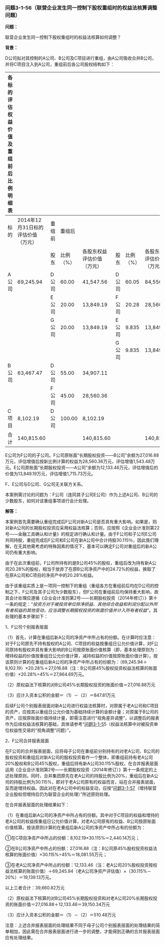 ### 问题3-1-56（联营企业发生同一控制下股权重组时的权益法核算调整问题）

**问题：**

联营企业发生同一控制下股权重组时的权益法核算如何调整？

**背景：**

D公司拟对其控制的A公司、B公司及C项目进行重组，由A公司吸收合并B公司，并将C项目注入到A公司，重组前后各公司股权结构如下：

| 各标的评估权益价值及重组前后比例明细表 |                                    |        |           |                            |       |           |                            |
|----------------------------------------|------------------------------------|--------|-----------|----------------------------|-------|-----------|----------------------------|
| 标的                                   | 2014年12月31日标的评估价值（万元） | 重组前 | 重组后    |                            |       |           |                            |
|                                        |                                    | 股东   | 比例（%） | 各股东权益评估价值（万元） | 股东  | 比例（%） | 各股东权益评估价值（万元） |
| A公司                                  | 69,245.94                          | D公司  | 60.00     | 41,547.56                  | D公司 | 60.05     | 84,556.87                  |
|                                        |                                    | E公司  | 20.00     | 13,849.19                  | F公司 | 20.28     | 28,560.36                  |
|                                        |                                    | G公司  | 20.00     | 13,849.19                  | E公司 | 9.835     | 13,849.19                  |
|                                        |                                    |        |           |                            | G公司 | 9.835     | 13,849.19                  |
| B公司                                  | 63,467.47                          | D公司  | 55.00     | 34,907.11                  |       |           |                            |
|                                        |                                    | F公司  | 45.00     | 28,560.36                  |       |           |                            |
| C项目                                  | 8,102.19                           | D公司  | 100.00    | 8,102.19                   |       |           |                            |
| 合 计                                  | 140,815.60                         |        |           | 140,815.60                 |       |           | 140,815.60                 |

E公司为F公司的子公司。F公司原账面“长期股权投资——B公司”余额为27,016.88万元，评估增值后按新比例计算的权益为28,560.36万元，评估增值1,543.48万元。E公司原账面“长期股权投资——A公司”余额为12,133.46万元，评估增值后的价值为13,849.19万元，评估增值1,715.73万元。

F、E公司与D公司、G公司无关联方关系。

本案例需讨论的问题为：F公司（连同其子公司E公司）作为上述A公司、B公司的少数股东，如何对该重组事项进行会计处理。

**解答：**

本案例首先需要确认重组完成后F公司对新A公司是否具有重大影响。如果是，则对新A公司的长期股权投资应采用权益法核算；否则，应按照《企业会计准则第22号——金融工具确认和计量》的规定进行确认和计量。由于F公司和子公司E公司共同持股，重组完成后F公司和E公司在新A公司中合计持股30.115％，因此我们理解，在无其他需考虑的特殊因素的情况下，基本可以确定F公司对重组后的新A公司仍有重大影响。

由于在此次重组前，F公司所持有的是B公司45%的股权，重组后改为持有新A公司20.28%的股权，相当于放弃了在原B公司净资产中的24.72%的权益，换取了在原A公司和C项目的净资产中的20.28%权益。

由于该重组实质上是一项同一控制下的重组（重组各方在重组前后均在D公司的控制之下，F公司及其子公司为少数股东），但F公司在重组前后均保持重大影响，故其会计处理应遵循《企业会计准则第2号——长期股权投资（2014年修订）》第十一条的规定：“*投资方对于被投资单位除净损益、其他综合收益和利润分配以外所有者权益的其他变动，应当调整长期股权投资的账面价值并计入所有者权益*”。其处理的基本步骤如下：

1、F公司个别报表层面

（1）首先，计算在重组后新A公司的净资产中所占有的份额。在计算时应注意：对于F公司原先不持有股权的A公司、C项目的权益按重组日公允价值计算，对F公司原持有股权并具有重大影响的B公司按原账面价值核算（即，基本处理原则为：增持权益的价值按重组日公允价值计算，减持权益的价值按原账面价值计算）。按该原则计算的在重组后新A公司的净资产中所占有的份额为：（69,245.94＋8,102.19）×20.28%＋27,016.88（注：B公司原45%股权投资权益法核算的账面价值）×20.28%÷45%＝27,864.69万元。

（2）原权益法下核算的对B公司45%长期股权投资的账面价值＝27,016.88万元

（3）应计入资本公积的金额＝（1）－（2）＝847.81万元

后续F公司个别报表层面对新A公司进行权益法核算时，对原属于老A公司和C项目的资产，应按其以重组日公允价值为基础持续计算的金额计量；对原属于B公司的资产，应按原账面价值持续计量，即需注意进行“视角差异调整”，以调整后的报表作为后续权益法核算的基础，具体请参考“[问题3-1-5](#_Hlk468027525)5（权益法核算中对被投资单位权益性交易的“视角调整”问题）”。

2、F公司合并报表层面

在F公司的合并报表层面，应将母子公司在重组前分别持有的对老A公司、B公司的股权投资和重组后对新A公司的股权投资看作一个整体，即重组前持有老A公司20%股权和B公司45%股权，重组后持有新A公司30.115%股权，在合并报表层面运用《企业会计准则第2号——长期股权投资（2014年修订）》第十一条规定的上述处理原则。同时，合并集团原先在老A公司的持股比例为20%，重组后在新A公司的持股比例为30.115%，即对于老A公司原有的权益而言，站在合并报表层面，反而是增持权益。因此对在老A公司中的权益变动，应按“[问题3-1-57](#问题3-1-57增持联营企业股权但增持后仍为联营企业的处理)（增持联营企业股权但增持后仍为联营企业的处理）”所述原则处理。

在合并报表层面的处理结果如下：

（1）在重组后新A公司的净资产中所占有的份额。其中对于C项目的权益和增持的老A公司的权益按重组日公允价值计算，对老A公司原有的权益、B公司按原账面价值核算。按该原则计算的在重组后新A公司的净资产中所占有的份额为：

①在C项目净资产中所占的份额：8,102.19×30.115%＝2,440.14万元；

②在B公司净资产中所占的份额：27,016.88（注：B公司原45%股权投资权益法核算的账面价值）×30.115%÷45%＝18,081.55万元；

③在老A公司净资产中所占的份额：12,133.46（注：老A公司20%股权投资按权益法核算的账面价值）＋69,245.94（老A公司净资产评估值）×（30.115%－20%）＝19,139.13万元。

以上三者合计：39,660.82万元

（2）原权益法下核算的对B公司45%长期股权投资和对老A公司20%长期股权投资的账面价值＝27,016.88＋12,133.46＝39,150.34万元

（3）应计入资本公积的金额＝（1）－（2）＝510.48万元

注意：上述合并报表层面的处理结果不同于母子公司个别报表层面的处理结果的简单相加，因此需在合并报表层面进行进一步的调整，才能得到正确的合并报表层面应有处理结果。